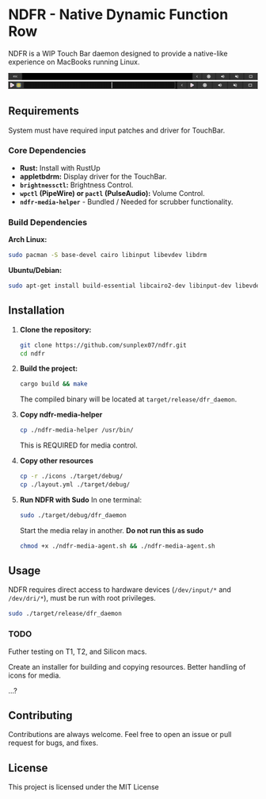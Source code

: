 # NDFR - Native Dynamic Function Row

NDFR is a WIP Touch Bar daemon designed to provide a native-like experience on MacBooks running Linux. 

![NDFR Default Layout](https://github.com/sunplex07/ndfr/blob/master/default.png?raw=true) 
![NDFR Now Playing](https://github.com/sunplex07/ndfr/blob/master/media-playing.png?raw=true) 

## Requirements

System must have required input patches and driver for TouchBar.

### Core Dependencies
- **Rust:**  Install with RustUp
- **appletbdrm:** Display driver for the TouchBar.
- **`brightnessctl`:** Brightness Control.
- **`wpctl` (PipeWire) or `pactl` (PulseAudio):** Volume Control.
- **`ndfr-media-helper`** - Bundled / Needed for scrubber functionality.

### Build Dependencies

**Arch Linux:**
```bash
sudo pacman -S base-devel cairo libinput libevdev libdrm
```

**Ubuntu/Debian:**
```bash
sudo apt-get install build-essential libcairo2-dev libinput-dev libevdev-dev libdrm-dev
```

## Installation

1. **Clone the repository:**
   ```bash
   git clone https://github.com/sunplex07/ndfr.git
   cd ndfr
   ```

2. **Build the project:**
   ```bash
   cargo build && make
   ```
   The compiled binary will be located at `target/release/dfr_daemon`.
   
3. **Copy ndfr-media-helper**
   ```bash
   cp ./ndfr-media-helper /usr/bin/
   ```
   This is REQUIRED for media control.
   
4. **Copy other resources**
   ```bash
   cp -r ./icons ./target/debug/
   cp ./layout.yml ./target/debug/
   ```

5. **Run NDFR with Sudo**
   In one terminal:
   ```bash
   sudo ./target/debug/dfr_daemon
   ```
   Start the media relay in another. **Do not run this as sudo**
   ```bash
   chmod +x ./ndfr-media-agent.sh && ./ndfr-media-agent.sh
   ```


## Usage

NDFR requires direct access to hardware devices (`/dev/input/*` and `/dev/dri/*`), must be run with root privileges.

```bash
sudo ./target/release/dfr_daemon
```


### TODO

Futher testing on T1, T2, and Silicon macs.

Create an installer for building and copying resources.
Better handling of icons for media.

...?


## Contributing

Contributions are always welcome. Feel free to open an issue or pull request for bugs, and fixes. 

## License

This project is licensed under the MIT License
